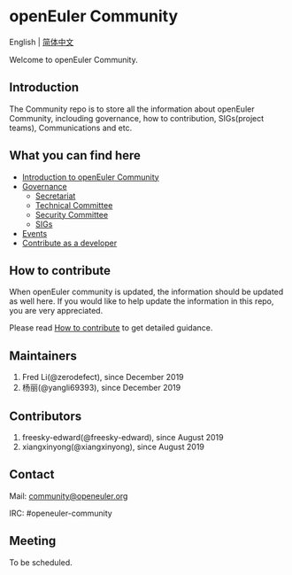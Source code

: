 # openEuler Community
English | [简体中文](./README_cn.md)

Welcome to openEuler Community.


## Introduction

The Community repo is to store all the information about openEuler Community, inclouding governance, how to contribution, SIGs(project teams), Communications and etc. 

## What you can find here

- [Introduction to openEuler Community]()
- [Governance]()
    - [Secretariat]()
    - [Technical Committee]()
    - [Security Committee]()
    - [SIGs](./SIG-list.md)
- [Events](https://openeuler.org/en/events.html)
- [Contribute as a developer](https://openeuler.org/en/developer.html)
 

## How to contribute

When openEuler community is updated, the information should be updated as well here. If you would like to help update the information in this repo, you are very appreciated. 

Please read [How to contribute](CONTRIBUTING.md) to get detailed guidance.

## Maintainers

1. Fred Li(@zerodefect), since December 2019
2. 杨丽(@yangli69393), since December 2019

## Contributors

1. freesky-edward(@freesky-edward), since August 2019
2. xiangxinyong(@xiangxinyong), since August 2019

## Contact

Mail: community@openeuler.org

IRC: #openeuler-community

## Meeting

To be scheduled. 